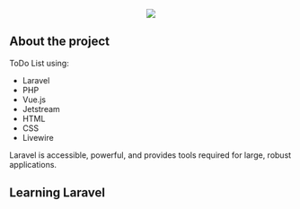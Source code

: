 <p align="center"><a href="https://laravel.com" target="_blank">
    <img src="https://github.com/mendim-bellaqa/laraveltodo/blob/laraphoto/public/images/1.%20REGISTER.jpg width="400"></a>
</p>


## About the project

ToDo List using:

- Laravel
- PHP
- Vue.js
- Jetstream
- HTML
- CSS
- Livewire

Laravel is accessible, powerful, and provides tools required for large, robust applications.

## Learning Laravel


